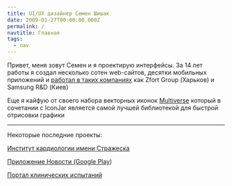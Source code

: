 ```yaml
---
title: UI/UX дизайнер Семен Шишак
date: 2009-01-27T00:00:00.000Z
permalink: /
navtitle: Главная
tags:
  - nav
---
```

Привет, меня зовут Семен и я проектирую интерфейсы. За 14 лет работы я создал несколько сотен web-сайтов, десятки мобильных приложений и [работал в таких компаниях](https://www.linkedin.com/in/shishak/) как Zfort Group (Харьков) и Samsung R&D (Киев)

Еще я кайфую от своего набора векторных иконок [Multiverse](https://icons.simonshishak.com/) который в сочетании с IconJar является самой лучшей библиотекой для быстрой отрисовки графики

- - -

Некоторые последние проекты:

[Институт кардиологии имени Стражеска](https://strazhesko.org.ua/)

[Приложение Новости (Google Play](https://play.google.com/store/apps/details?id=com.shishak.novost))

[Портал клинических испытаний](https://ichgcp.net/)
